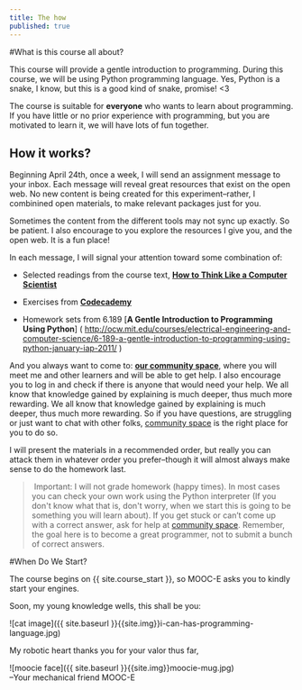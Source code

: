 ```yaml
---
title: The how
published: true
---
```


#What is this course all about?

This course will provide a gentle introduction to programming. During this course, we will be using Python programming language. Yes, Python is a snake, I know, but this is a good kind of snake, promise! <3 

The course is suitable for __everyone__ who wants to learn about programming. If you have little or no prior experience with programming, but you are motivated to learn it, we will have lots of fun together.

## How it works?

Beginning April 24th, once a week, I will send an assignment message to your inbox. Each message will reveal great resources that exist on the open web. No new content is being created for this experiment–rather, I combinined open materials, to make relevant packages just for you. 

Sometimes the content from the different tools may not sync up exactly. So be patient. I also encourage to you explore the resources I give you, and the open web. It is a fun place!

In each message, I will signal your attention toward some combination of:

* Selected readings from the course text, [__How to Think Like a Computer Scientist__]( http://www.greenteapress.com/thinkpython/thinkCSpy/html/ ) 
	
* Exercises from [__Codecademy__](http://www.codecademy.com/#!/exercises/0 ) 

* Homework sets from 6.189 [__A Gentle Introduction to Programming Using Python__] ( http://ocw.mit.edu/courses/electrical-engineering-and-computer-science/6-189-a-gentle-introduction-to-programming-using-python-january-iap-2011/ ) 

And you always want to come to:
[__our community space__](http://discourse.p2pu.org/c/gentle-introduction-to-python), where you will meet me and other learners and will be able to get help. I also encourage you to log in and check if there is anyone that would need your help. We all know that knowledge gained by explaining is much deeper, thus much more rewarding. We all know that knowledge gained by explaining is much deeper, thus much more rewarding. 
So if you have questions, are struggling or just want to chat with other folks, [community space](http://discourse.p2pu.org/c/gentle-introduction-to-python) is the right place for you to do so.

I will present the materials in a recommended order, but really you can attack them in whatever order you prefer–though it will almost always make sense to do the homework last.

> Important: I will not grade homework (happy times). In most cases you can check your own work using the Python interpreter (If you don't know what that is, don't worry, when we start this is going to be something you will learn about). If you get stuck or can’t come up with a correct answer, ask for help at [community space](http://discourse.p2pu.org/c/gentle-introduction-to-python). Remember, the goal here is to become a great programmer, not to submit a bunch of correct answers.


#When Do We Start?

The course begins on {{ site.course_start }}, so MOOC-E asks you to kindly start your engines.


Soon, my young knowledge wells, this shall be you:

 ![cat image]({{ site.baseurl }}{{site.img}}i-can-has-programming-language.jpg) 

My robotic heart thanks you for your valor thus far,

![moocie face]({{ site.baseurl }}{{site.img}}moocie-mug.jpg)  
–Your mechanical friend MOOC-E


